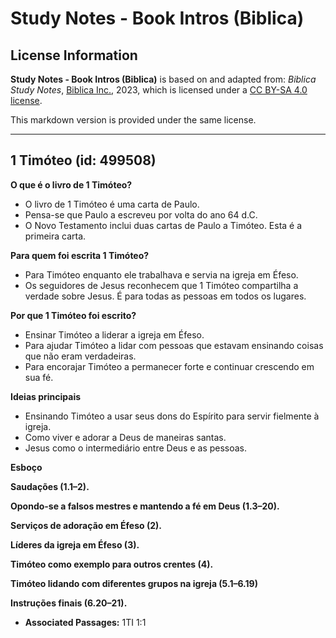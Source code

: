 # Study Notes - Book Intros (Biblica)

## License Information

**Study Notes - Book Intros (Biblica)** is based on and adapted from: _Biblica Study Notes_, [Biblica Inc.](https://www.biblica.com/), 2023, which is licensed under a [CC BY-SA 4.0 license](https://creativecommons.org/licenses/by-sa/4.0/legalcode.en).

This markdown version is provided under the same license.



--------------------------------

## 1 Timóteo (id: 499508)

**O que é o livro de 1 Timóteo?**

* O livro de 1 Timóteo é uma carta de Paulo.
* Pensa\-se que Paulo a escreveu por volta do ano 64 d.C.
* O Novo Testamento inclui duas cartas de Paulo a Timóteo. Esta é a primeira carta.

**Para quem foi escrita 1 Timóteo?**

* Para Timóteo enquanto ele trabalhava e servia na igreja em Éfeso.
* Os seguidores de Jesus reconhecem que 1 Timóteo compartilha a verdade sobre Jesus. É para todas as pessoas em todos os lugares.

**Por que 1 Timóteo foi escrito?**

* Ensinar Timóteo a liderar a igreja em Éfeso.
* Para ajudar Timóteo a lidar com pessoas que estavam ensinando coisas que não eram verdadeiras.
* Para encorajar Timóteo a permanecer forte e continuar crescendo em sua fé.

**Ideias principais**

* Ensinando Timóteo a usar seus dons do Espírito para servir fielmente à igreja.
* Como viver e adorar a Deus de maneiras santas.
* Jesus como o intermediário entre Deus e as pessoas.

**Esboço**

**Saudações (1\.1–2\).**

**Opondo\-se a falsos mestres e mantendo a fé em Deus (1\.3–20\).**

**Serviços de adoração em Éfeso (2\).**

**Líderes da igreja em Éfeso (3\).**

**Timóteo como exemplo para outros crentes (4\).**

**Timóteo lidando com diferentes grupos na igreja (5\.1–6\.19\)**

**Instruções finais (6\.20–21\).**

* **Associated Passages:** 1TI 1:1

